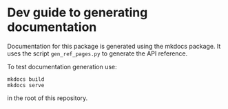 # Dev guide to generating documentation

Documentation for this package is generated using the mkdocs package. It uses the script `gen_ref_pages.py` to generate the API reference.

To test documentation generation use:
```
mkdocs build
mkdocs serve
```
in the root of this repository. 




